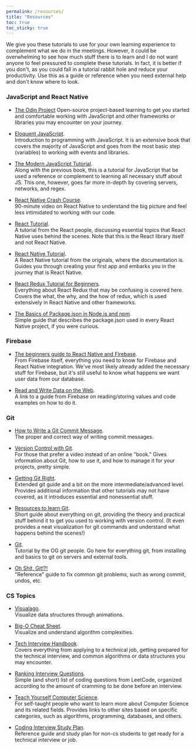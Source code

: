 ```yaml
---
permalink: /resources/
title: "Resources"
toc: true
toc_sticky: true
---
```


We give you these tutorials to use for your own learning experience to complement what we do in the meetings. However, it could be overwhelming to see how much stuff there is to learn and I do not want anyone to feel pressured to complete these tutorials. In fact, it is better if you don't, as you could fall in a tutorial rabbit hole and reduce your productivity. Use this as a guide or reference when you need external help and don't know where to look.

### JavaScript and React Native
* [The Odin Project](https://www.theodinproject.com/)
Open-source project-based learning to get you started and comfortable working with JavaScript and other frameworks or libraries you may encounter on your journey.

* [Eloquent JavaScript](https://eloquentjavascript.net/).  
Introduction to programming with JavaScript. It is an extensive book that covers the majority of JavaScript and goes from the most basic step (variables) to working with events and libraries.

* [The Modern JavaScript Tutorial](https://javascript.info/).  
Along with the previous book, this is a tutorial for JavaScript that be used a reference or complement to learning all necessary stuff about JS. This one, however, goes far more in-depth by covering servers, networks, and regex.

* [React Native Crash Course](https://youtu.be/mkualZPRZCs).  
90-minute video on React Native to understand the big picture and feel less intimidated to working with our code.

* [React Tutorial](https://reactjs.org/tutorial/tutorial.html).  
A tutorial from the React people, discussing essential topics that React Native uses behind the scenes. Note that this is the React library itself and not React Native.

* [React Native Tutorial](https://facebook.github.io/react-native/docs/tutorial).  
A React Native tutorial from the originals, where the documentation is. Guides you through creating your first app and embarks you in the journey that is React Native.

* [React Redux Tutorial for Beginners](http://www.valentinog.com/blog/redux/).  
Everything about React Redux that may be confusing is covered here. Covers the what, the why, and the how of redux, which is used extensively in React Native and other frameworks.

* [The Basics of Package.json in Node.js and npm](https://nodesource.com/blog/the-basics-of-package-json-in-node-js-and-npm/).  
Simple guide that describes the package.json used in every React Native project, if you were curious.

### Firebase
* [The beginners guide to React Native and Firebase](http://firebase.googleblog.com/2016/01/the-beginners-guide-to-react-native-and_84.html).  
From Firebase itself, everything you need to know for Firebase and React Native integration. We've most likely already added the necessary stuff for Firebase, but it's still useful to know what happens we want user data from our database.

* [Read and Write Data on the Web](https://firebase.google.com/docs/database/web/read-and-write).  
A link to a guide from Firebase on reading/storing values and code examples on how to do it.

### Git
* [How to Write a Git Commit Message](https://chris.beams.io/posts/git-commit/).  
The proper and correct way of writing commit messages.

* [Version Control with Git](https://www.udacity.com/course/version-control-with-git--ud123).  
For those that prefer a video instead of an online "book." Gives information about Git, how to use it, and how to manage it for your projects, pretty simple.

* [Getting Git Right](https://www.atlassian.com/git).  
Extended git guide and a bit on the more intermediate/advanced level. Provides additional information that other tutorials may not have covered, as it introduces essential and nonessential stuff.

* [Resources to learn Git](https://try.github.io/).  
Short guide about everything on git, providing the theory and practical stuff behind it to get you used to working with version control. (It even provides a neat visualization for git commands and understand what happens behind the scenes!)

* [Git](https://git-scm.com/book/en/v2).  
Tutorial by the OG git people. Go here for everything git, from installing and basics to git on servers and external tools.

* [Oh Shit, Git!?!](https://ohshitgit.com/)  
"Reference" guide to fix common git problems, such as wrong commit, undos, etc.

### CS Topics
* [Visualago](https://visualgo.net/en).  
Visualize data structures through animations.

* [Big-O Cheat Sheet](https://www.bigocheatsheet.com/).  
Visualize and understand algorithm complexities.

* [Tech Interview Handbook](https://yangshun.github.io/tech-interview-handbook/).  
Covers everything from applying to a technical job, getting prepared for the technical interview, and common algorithms or data structures you may encounter.

* [Ranking Interview Questions](https://jeremyaguilon.me/blog/ranking_interview_questions_by_cram_score).  
Simple (and short) list of coding questions from LeetCode, organized according to the amount of cramming to be done before an interview.

* [Teach Yourself Computer Science](https://teachyourselfcs.com/).  
For self-taught people who want to learn more about Computer Science and its related fields. Provides links to other sites based on specific categories, such as algorithms, programming, databases, and others.

* [Coding Interview Study Plan](https://github.com/jwasham/coding-interview-university).  
Reference guide and study plan for non-cs students to get ready for a technical interview or job.
